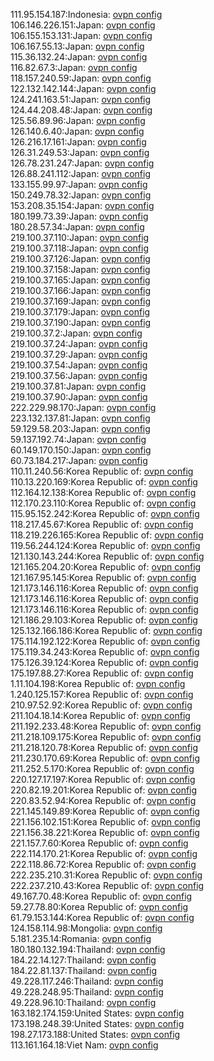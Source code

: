 111.95.154.187:Indonesia: [ovpn config](vpn/111_95_154_187.ovpn)  
106.146.226.151:Japan: [ovpn config](vpn/106_146_226_151.ovpn)  
106.155.153.131:Japan: [ovpn config](vpn/106_155_153_131.ovpn)  
106.167.55.13:Japan: [ovpn config](vpn/106_167_55_13.ovpn)  
115.36.132.24:Japan: [ovpn config](vpn/115_36_132_24.ovpn)  
116.82.67.3:Japan: [ovpn config](vpn/116_82_67_3.ovpn)  
118.157.240.59:Japan: [ovpn config](vpn/118_157_240_59.ovpn)  
122.132.142.144:Japan: [ovpn config](vpn/122_132_142_144.ovpn)  
124.241.163.51:Japan: [ovpn config](vpn/124_241_163_51.ovpn)  
124.44.208.48:Japan: [ovpn config](vpn/124_44_208_48.ovpn)  
125.56.89.96:Japan: [ovpn config](vpn/125_56_89_96.ovpn)  
126.140.6.40:Japan: [ovpn config](vpn/126_140_6_40.ovpn)  
126.216.17.161:Japan: [ovpn config](vpn/126_216_17_161.ovpn)  
126.31.249.53:Japan: [ovpn config](vpn/126_31_249_53.ovpn)  
126.78.231.247:Japan: [ovpn config](vpn/126_78_231_247.ovpn)  
126.88.241.112:Japan: [ovpn config](vpn/126_88_241_112.ovpn)  
133.155.99.97:Japan: [ovpn config](vpn/133_155_99_97.ovpn)  
150.249.78.32:Japan: [ovpn config](vpn/150_249_78_32.ovpn)  
153.208.35.154:Japan: [ovpn config](vpn/153_208_35_154.ovpn)  
180.199.73.39:Japan: [ovpn config](vpn/180_199_73_39.ovpn)  
180.28.57.34:Japan: [ovpn config](vpn/180_28_57_34.ovpn)  
219.100.37.110:Japan: [ovpn config](vpn/219_100_37_110.ovpn)  
219.100.37.118:Japan: [ovpn config](vpn/219_100_37_118.ovpn)  
219.100.37.126:Japan: [ovpn config](vpn/219_100_37_126.ovpn)  
219.100.37.158:Japan: [ovpn config](vpn/219_100_37_158.ovpn)  
219.100.37.165:Japan: [ovpn config](vpn/219_100_37_165.ovpn)  
219.100.37.166:Japan: [ovpn config](vpn/219_100_37_166.ovpn)  
219.100.37.169:Japan: [ovpn config](vpn/219_100_37_169.ovpn)  
219.100.37.179:Japan: [ovpn config](vpn/219_100_37_179.ovpn)  
219.100.37.190:Japan: [ovpn config](vpn/219_100_37_190.ovpn)  
219.100.37.2:Japan: [ovpn config](vpn/219_100_37_2.ovpn)  
219.100.37.24:Japan: [ovpn config](vpn/219_100_37_24.ovpn)  
219.100.37.29:Japan: [ovpn config](vpn/219_100_37_29.ovpn)  
219.100.37.54:Japan: [ovpn config](vpn/219_100_37_54.ovpn)  
219.100.37.56:Japan: [ovpn config](vpn/219_100_37_56.ovpn)  
219.100.37.81:Japan: [ovpn config](vpn/219_100_37_81.ovpn)  
219.100.37.90:Japan: [ovpn config](vpn/219_100_37_90.ovpn)  
222.229.98.170:Japan: [ovpn config](vpn/222_229_98_170.ovpn)  
223.132.137.81:Japan: [ovpn config](vpn/223_132_137_81.ovpn)  
59.129.58.203:Japan: [ovpn config](vpn/59_129_58_203.ovpn)  
59.137.192.74:Japan: [ovpn config](vpn/59_137_192_74.ovpn)  
60.149.170.150:Japan: [ovpn config](vpn/60_149_170_150.ovpn)  
60.73.184.217:Japan: [ovpn config](vpn/60_73_184_217.ovpn)  
110.11.240.56:Korea Republic of: [ovpn config](vpn/110_11_240_56.ovpn)  
110.13.220.169:Korea Republic of: [ovpn config](vpn/110_13_220_169.ovpn)  
112.164.12.138:Korea Republic of: [ovpn config](vpn/112_164_12_138.ovpn)  
112.170.23.110:Korea Republic of: [ovpn config](vpn/112_170_23_110.ovpn)  
115.95.152.242:Korea Republic of: [ovpn config](vpn/115_95_152_242.ovpn)  
118.217.45.67:Korea Republic of: [ovpn config](vpn/118_217_45_67.ovpn)  
118.219.226.165:Korea Republic of: [ovpn config](vpn/118_219_226_165.ovpn)  
119.56.244.124:Korea Republic of: [ovpn config](vpn/119_56_244_124.ovpn)  
121.130.143.244:Korea Republic of: [ovpn config](vpn/121_130_143_244.ovpn)  
121.165.204.20:Korea Republic of: [ovpn config](vpn/121_165_204_20.ovpn)  
121.167.95.145:Korea Republic of: [ovpn config](vpn/121_167_95_145.ovpn)  
121.173.146.116:Korea Republic of: [ovpn config](vpn/121_173_146_116.ovpn)  
121.173.146.116:Korea Republic of: [ovpn config](vpn/121_173_146_116.ovpn)  
121.173.146.116:Korea Republic of: [ovpn config](vpn/121_173_146_116.ovpn)  
121.186.29.103:Korea Republic of: [ovpn config](vpn/121_186_29_103.ovpn)  
125.132.166.186:Korea Republic of: [ovpn config](vpn/125_132_166_186.ovpn)  
175.114.192.122:Korea Republic of: [ovpn config](vpn/175_114_192_122.ovpn)  
175.119.34.243:Korea Republic of: [ovpn config](vpn/175_119_34_243.ovpn)  
175.126.39.124:Korea Republic of: [ovpn config](vpn/175_126_39_124.ovpn)  
175.197.88.27:Korea Republic of: [ovpn config](vpn/175_197_88_27.ovpn)  
1.11.104.198:Korea Republic of: [ovpn config](vpn/1_11_104_198.ovpn)  
1.240.125.157:Korea Republic of: [ovpn config](vpn/1_240_125_157.ovpn)  
210.97.52.92:Korea Republic of: [ovpn config](vpn/210_97_52_92.ovpn)  
211.104.18.14:Korea Republic of: [ovpn config](vpn/211_104_18_14.ovpn)  
211.192.233.48:Korea Republic of: [ovpn config](vpn/211_192_233_48.ovpn)  
211.218.109.175:Korea Republic of: [ovpn config](vpn/211_218_109_175.ovpn)  
211.218.120.78:Korea Republic of: [ovpn config](vpn/211_218_120_78.ovpn)  
211.230.170.69:Korea Republic of: [ovpn config](vpn/211_230_170_69.ovpn)  
211.252.5.170:Korea Republic of: [ovpn config](vpn/211_252_5_170.ovpn)  
220.127.17.197:Korea Republic of: [ovpn config](vpn/220_127_17_197.ovpn)  
220.82.19.201:Korea Republic of: [ovpn config](vpn/220_82_19_201.ovpn)  
220.83.52.94:Korea Republic of: [ovpn config](vpn/220_83_52_94.ovpn)  
221.145.149.89:Korea Republic of: [ovpn config](vpn/221_145_149_89.ovpn)  
221.156.102.151:Korea Republic of: [ovpn config](vpn/221_156_102_151.ovpn)  
221.156.38.221:Korea Republic of: [ovpn config](vpn/221_156_38_221.ovpn)  
221.157.7.60:Korea Republic of: [ovpn config](vpn/221_157_7_60.ovpn)  
222.114.170.21:Korea Republic of: [ovpn config](vpn/222_114_170_21.ovpn)  
222.118.86.72:Korea Republic of: [ovpn config](vpn/222_118_86_72.ovpn)  
222.235.210.31:Korea Republic of: [ovpn config](vpn/222_235_210_31.ovpn)  
222.237.210.43:Korea Republic of: [ovpn config](vpn/222_237_210_43.ovpn)  
49.167.70.48:Korea Republic of: [ovpn config](vpn/49_167_70_48.ovpn)  
59.27.78.80:Korea Republic of: [ovpn config](vpn/59_27_78_80.ovpn)  
61.79.153.144:Korea Republic of: [ovpn config](vpn/61_79_153_144.ovpn)  
124.158.114.98:Mongolia: [ovpn config](vpn/124_158_114_98.ovpn)  
5.181.235.14:Romania: [ovpn config](vpn/5_181_235_14.ovpn)  
180.180.132.194:Thailand: [ovpn config](vpn/180_180_132_194.ovpn)  
184.22.14.127:Thailand: [ovpn config](vpn/184_22_14_127.ovpn)  
184.22.81.137:Thailand: [ovpn config](vpn/184_22_81_137.ovpn)  
49.228.117.246:Thailand: [ovpn config](vpn/49_228_117_246.ovpn)  
49.228.248.95:Thailand: [ovpn config](vpn/49_228_248_95.ovpn)  
49.228.96.10:Thailand: [ovpn config](vpn/49_228_96_10.ovpn)  
163.182.174.159:United States: [ovpn config](vpn/163_182_174_159.ovpn)  
173.198.248.39:United States: [ovpn config](vpn/173_198_248_39.ovpn)  
198.27.173.188:United States: [ovpn config](vpn/198_27_173_188.ovpn)  
113.161.164.18:Viet Nam: [ovpn config](vpn/113_161_164_18.ovpn)  
